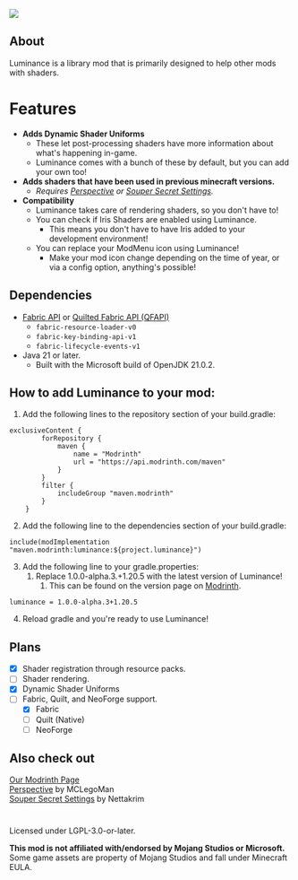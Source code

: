 ![](https://www.mclegoman.com/images/d/df/Luminance.png)
## About
Luminance is a library mod that is primarily designed to help other mods with shaders.

# Features  
- **Adds Dynamic Shader Uniforms**
  - These let post-processing shaders have more information about what's happening in-game.
  - Luminance comes with a bunch of these by default, but you can add your own too!
- **Adds shaders that have been used in previous minecraft versions.**
  - _Requires [Perspective](https://modrinth.com/mod/mclegoman-perspective) or [Souper Secret Settings](https://modrinth.com/mod/souper-secret-settings)._
- **Compatibility**  
  - Luminance takes care of rendering shaders, so you don't have to!  
  - You can check if Iris Shaders are enabled using Luminance.  
    - This means you don't have to have Iris added to your development environment!  
  - You can replace your ModMenu icon using Luminance!  
    - Make your mod icon change depending on the time of year, or via a config option, anything's possible!  

## Dependencies
- [Fabric API](https://modrinth.com/mod/fabric-api) or [Quilted Fabric API (QFAPI)](https://modrinth.com/mod/qsl)
    - `fabric-resource-loader-v0`
    - `fabric-key-binding-api-v1`
    - `fabric-lifecycle-events-v1`
- Java 21 or later.
  - Built with the Microsoft build of OpenJDK 21.0.2.

## How to add Luminance to your mod:  
1. Add the following lines to the repository section of your build.gradle:  
```
exclusiveContent {
		forRepository {
			maven {
				name = "Modrinth"
				url = "https://api.modrinth.com/maven"
			}
		}
		filter {
			includeGroup "maven.modrinth"
		}
	}
```
2. Add the following line to the dependencies section of your build.gradle:  
```
include(modImplementation "maven.modrinth:luminance:${project.luminance}")
```
3. Add the following line to your gradle.properties:  
   1. Replace 1.0.0-alpha.3.+1.20.5 with the latest version of Luminance!  
      1. This can be found on the version page on [Modrinth](https://modrinth.com/mod/luminance).  
```
luminance = 1.0.0-alpha.3+1.20.5
```
4. Reload gradle and you're ready to use Luminance!

## Plans  
- [x] Shader registration through resource packs.  
- [ ] Shader rendering.  
- [x] Dynamic Shader Uniforms  
- [ ] Fabric, Quilt, and NeoForge support.
  - [x] Fabric  
  - [ ] Quilt (Native)  
  - [ ] NeoForge  

## Also check out  
[Our Modrinth Page](https://modrinth.com/mod/luminance)  
[Perspective](https://modrinth.com/mod/mclegoman-perspective) by MCLegoMan  
[Souper Secret Settings](https://modrinth.com/mod/souper-secret-settings) by Nettakrim  

#
Licensed under LGPL-3.0-or-later.

**This mod is not affiliated with/endorsed by Mojang Studios or Microsoft.**  
Some game assets are property of Mojang Studios and fall under Minecraft EULA.

